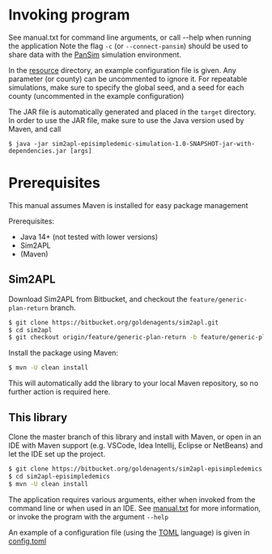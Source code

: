

# Invoking program
See manual.txt for command line arguments, or call --help when running the application
Note the flag `-c` (or `--connect-pansim`) should be used to share data with the [PanSim](https://github.com/parantapa/pansim) simulation environment.

In the [resource](src/main/resources) directory, an example configuration file is given. Any parameter (or county) can be uncommented to ignore it. For repeatable simulations, make sure to specify the global seed, and a seed for each county (uncommented in the example configuration)

The JAR file is automatically generated and placed in the `target` directory. In order to use the JAR file, make sure to use the Java version used by Maven, and call

```bashs
$ java -jar sim2apl-episimpledemic-simulation-1.0-SNAPSHOT-jar-with-dependencies.jar [args]
```

# Prerequisites
This manual assumes Maven is installed for easy package management

Prerequisites:
* Java 14+ (not tested with lower versions)
* Sim2APL
* (Maven)

## Sim2APL
Download Sim2APL from Bitbucket, and checkout the `feature/generic-plan-return` branch.

```bash
$ git clone https://bitbucket.org/goldenagents/sim2apl.git
$ cd sim2apl
$ git checkout origin/feature/generic-plan-return -b feature/generic-plan-return
```

Install the package using Maven:

```bash
$ mvn -U clean install
```

This will automatically add the library to your local Maven repository, so no further action is required here.

## This library
Clone the master branch of this library and install with Maven, or open in an IDE with Maven support (e.g. VSCode, Idea Intellij, Eclipse or NetBeans) and let the IDE set up the project.

```bash
$ git clone https://bitbucket.org/goldenagents/sim2apl-episimpledemics.git
$ cd sim2apl-episimpledemics
$ mvn -U clean install
```

The application requires various arguments, either when invoked from the command line or when used in an IDE.
See [manual.txt](manual.txt) for more information, or invoke the program with the argument `--help`

An example of a configuration file (using the [TOML](https://github.com/toml-lang/toml) language) is given in [config.toml](src/main/resources/config.toml) 

